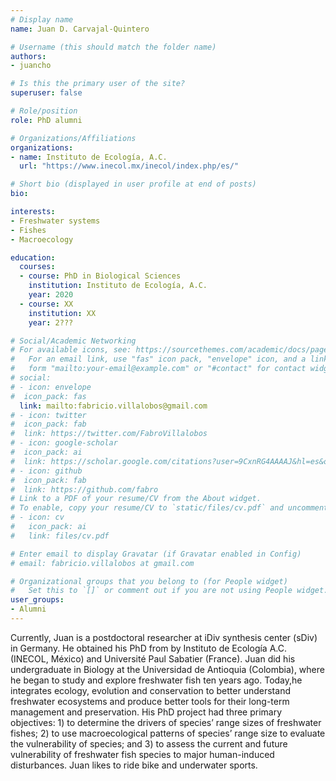```yaml
---
# Display name
name: Juan D. Carvajal-Quintero

# Username (this should match the folder name)
authors:
- juancho

# Is this the primary user of the site?
superuser: false

# Role/position
role: PhD alumni

# Organizations/Affiliations
organizations:
- name: Instituto de Ecología, A.C. 
  url: "https://www.inecol.mx/inecol/index.php/es/"

# Short bio (displayed in user profile at end of posts)
bio: 

interests:
- Freshwater systems
- Fishes
- Macroecology

education:
  courses:
  - course: PhD in Biological Sciences
    institution: Instituto de Ecología, A.C.
    year: 2020
  - course: XX
    institution: XX
    year: 2???

# Social/Academic Networking
# For available icons, see: https://sourcethemes.com/academic/docs/page-builder/#icons
#   For an email link, use "fas" icon pack, "envelope" icon, and a link in the
#   form "mailto:your-email@example.com" or "#contact" for contact widget.
# social:
# - icon: envelope
#  icon_pack: fas
  link: mailto:fabricio.villalobos@gmail.com
# - icon: twitter
#  icon_pack: fab
#  link: https://twitter.com/FabroVillalobos
# - icon: google-scholar
#  icon_pack: ai
#  link: https://scholar.google.com/citations?user=9CxnRG4AAAAJ&hl=es&oi=ao
# - icon: github
#  icon_pack: fab
#  link: https://github.com/fabro
# Link to a PDF of your resume/CV from the About widget.
# To enable, copy your resume/CV to `static/files/cv.pdf` and uncomment the lines below.
# - icon: cv
#   icon_pack: ai
#   link: files/cv.pdf

# Enter email to display Gravatar (if Gravatar enabled in Config)
# email: fabricio.villalobos at gmail.com

# Organizational groups that you belong to (for People widget)
#   Set this to `[]` or comment out if you are not using People widget.
user_groups:
- Alumni
---
```


Currently, Juan is a postdoctoral researcher at iDiv synthesis center (sDiv) in Germany. He obtained his PhD from by Instituto de Ecología A.C. (INECOL, México) and Université Paul Sabatier (France). Juan did his undergraduate in Biology at the Universidad de Antioquia (Colombia), where he began to study and explore freshwater fish ten years ago. Today,he integrates ecology, evolution and conservation to better understand freshwater ecosystems and produce better tools for their long-term management and preservation. His PhD project had three primary objectives: 1) to determine the drivers of species’ range sizes of freshwater fishes; 2) to use macroecological patterns of species’ range size to evaluate the vulnerability of species; and 3) to assess the current and future vulnerability of freshwater fish species to major human-induced disturbances. Juan likes to ride bike and underwater sports.
